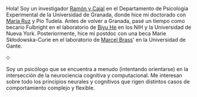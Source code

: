Hola! Soy un investigador [Ramón y Cajal](https://en.wikipedia.org/wiki/Santiago_Ram%C3%B3n_y_Cajal) en el Departamento de Psicología Experimental de la Universidad de Granada, donde hice mi doctorado con [María Ruz](https://wpd.ugr.es/~humneuro/) y Pío Tudela. Antes de volver a Granada, pasé un tiempo como becario Fulbright en el laboratorio de [Biyu He](https://med.nyu.edu/helab/) en los NIH y la Universidad de Nueva York. Posteriormente, hice mi postdoc con una beca Marie Skłodowska-Curie en el laboratorio de [Marcel Brass](https://www.scienceofintelligence.de/people/marcel-brass/)' en la Universidad de Gante.

⬦

Soy un psicólogo que se encuentra a menudo (intentando orientarse) en la intersección de la neurociencia cognitiva y computacional. Me interesan sobre todo los principios neurales y cognitivos que rigen distintos casos de comportamiento complejo y flexible.